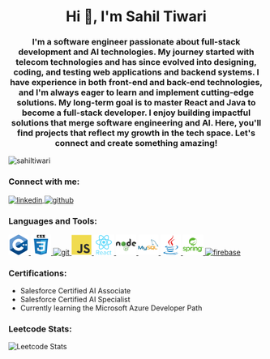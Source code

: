 <h1 align="center">Hi 👋, I'm Sahil Tiwari</h1>
<h3 align="center">I'm a software engineer passionate about full-stack development and AI technologies. My journey started with telecom technologies and has since evolved into designing, coding, and testing web applications and backend systems. I have experience in both front-end and back-end technologies, and I'm always eager to learn and implement cutting-edge solutions. My long-term goal is to master React and Java to become a full-stack developer. I enjoy building impactful solutions that merge software engineering and AI. Here, you'll find projects that reflect my growth in the tech space. Let's connect and create something amazing!</h3>

<p align="left"> 
  <img src="https://komarev.com/ghpvc/?username=sahiltiwari&label=Profile%20views&color=0e75b6&style=flat" alt="sahiltiwari" /> 
</p>

<h3 align="left">Connect with me:</h3>
<p align="left">
  <a href="https://www.linkedin.com/in/sahil-tiw/" target="_blank">
    <img align="center" src="https://cdn.jsdelivr.net/npm/simple-icons@v3/icons/linkedin.svg" alt="linkedin" height="30" width="40" />
  </a>
  <a href="https://github.com/SL-Tiwari/" target="_blank">
    <img align="center" src="https://cdn.jsdelivr.net/npm/simple-icons@v3/icons/github.svg" alt="github" height="30" width="40" />
  </a>
</p>

<h3 align="left">Languages and Tools:</h3>
<p align="left"> 
  <a href="https://www.w3schools.com/cpp/" target="_blank" rel="noreferrer"> 
    <img src="https://raw.githubusercontent.com/devicons/devicon/master/icons/cplusplus/cplusplus-original.svg" alt="cplusplus" width="40" height="40"/> 
  </a> 
  <a href="https://www.w3schools.com/css/" target="_blank" rel="noreferrer"> 
    <img src="https://raw.githubusercontent.com/devicons/devicon/master/icons/css3/css3-original-wordmark.svg" alt="css3" width="40" height="40"/> 
  </a> 
  <a href="https://git-scm.com/" target="_blank" rel="noreferrer"> 
    <img src="https://www.vectorlogo.zone/logos/git-scm/git-scm-icon.svg" alt="git" width="40" height="40"/> 
  </a> 
  <a href="https://developer.mozilla.org/en-US/docs/Web/JavaScript" target="_blank" rel="noreferrer"> 
    <img src="https://raw.githubusercontent.com/devicons/devicon/master/icons/javascript/javascript-original.svg" alt="javascript" width="40" height="40"/> 
  </a> 
  <a href="https://reactjs.org/" target="_blank" rel="noreferrer"> 
    <img src="https://raw.githubusercontent.com/devicons/devicon/master/icons/react/react-original-wordmark.svg" alt="react" width="40" height="40"/> 
  </a> 
  <a href="https://nodejs.org" target="_blank" rel="noreferrer">  
    <img src="https://raw.githubusercontent.com/devicons/devicon/master/icons/nodejs/nodejs-original-wordmark.svg" alt="nodejs" width="40" height="40"/> 
  </a> 
  <a href="https://www.mysql.com/" target="_blank" rel="noreferrer"> 
    <img src="https://raw.githubusercontent.com/devicons/devicon/master/icons/mysql/mysql-original-wordmark.svg" alt="mysql" width="40" height="40"/> 
  </a>
  <a href="https://www.java.com" target="_blank" rel="noreferrer"> 
    <img src="https://raw.githubusercontent.com/devicons/devicon/master/icons/java/java-original.svg" alt="java" width="40" height="40"/> 
  </a>
  <a href="https://spring.io/projects/spring-boot" target="_blank" rel="noreferrer"> 
    <img src="https://raw.githubusercontent.com/devicons/devicon/master/icons/spring/spring-original-wordmark.svg" alt="spring" width="40" height="40"/> 
  </a> 
  <a href="https://firebase.google.com/" target="_blank" rel="noreferrer"> 
    <img src="https://www.vectorlogo.zone/logos/firebase/firebase-icon.svg" alt="firebase" width="40" height="40"/> 
  </a> 
</p>

<h3 align="left">Certifications:</h3>
<p align="left">
  <ul>
    <li>Salesforce Certified AI Associate</li>
    <li>Salesforce Certified AI Specialist</li>
    <li>Currently learning the Microsoft Azure Developer Path</li>
  </ul>
</p>

<h3 align="left">Leetcode Stats:</h3>
<p align="left">
  <img src="https://leetcard.jacoblin.cool/sahiltiwari98?ext=heatmap" alt="Leetcode Stats" />
</p>
